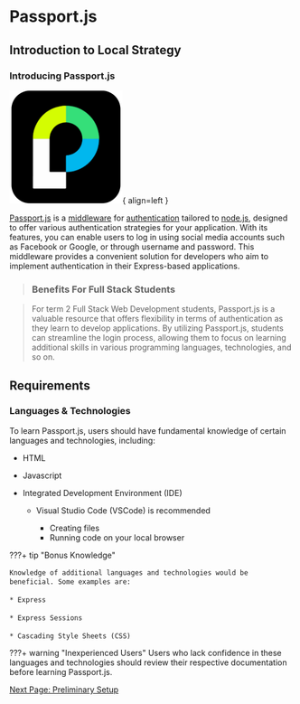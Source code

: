 # Passport.js
<!-- Main Heading
Brief overview
Subheadings as necessary
Graphics
Sep blocks instruction steps
Notes cautions and warnings as needed
Conclusion -->

## Introduction to Local Strategy
<!-- What is passport.js -->

### Introducing Passport.js

![Passport Logo](./images/passport%20logo2.png){ align=left }

[Passport.js](./glossary.md#passportjs) is a [middleware](./glossary.md#middleware) for [authentication](./glossary.md#authentication) tailored to [node.js](./glossary.md#nodejs), designed to offer various authentication strategies for your application. With its features, you can enable users to log in using social media accounts such as Facebook or Google, or through username and password. This middleware provides a convenient solution for developers who aim to implement authentication in their Express-based applications.

>### Benefits For Full Stack Students

>For term 2 Full Stack Web Development students, Passport.js is a valuable resource that offers flexibility in terms of authentication as they learn to develop applications. By utilizing Passport.js, students can streamline the login process, allowing them to focus on learning additional skills in various programming languages, technologies, and so on.

## Requirements

### Languages & Technologies

To learn Passport.js, users should have fundamental knowledge of certain languages and technologies, including:

* HTML

* Javascript

* Integrated Development Environment (IDE)

  * Visual Studio Code (VSCode) is recommended

    * Creating files
    * Running code on your local browser


???+ tip "Bonus Knowledge"

    Knowledge of additional languages and technologies would be beneficial. Some examples are:

    * Express

    * Express Sessions

    * Cascading Style Sheets (CSS)

???+ warning "Inexperienced Users"
    Users who lack confidence in these languages and technologies should review their respective documentation before learning Passport.js.

<!-- ### [Passport.js](https://www.passportjs.org/)

![Passport Local](https://res.cloudinary.com/practicaldev/image/fetch/s--kyypBiVD--/c_imagga_scale,f_auto,fl_progressive,h_420,q_auto,w_1000/<https://dev-to-uploads.s3.amazonaws.com/i/9ngdmhfexbyafu2p5cll.png)> -->

[Next Page: Preliminary Setup](/preliminary)
